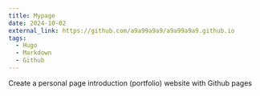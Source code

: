 ```yaml
---
title: Mypage
date: 2024-10-02
external_link: https://github.com/a9a99a9a9/a9a99a9a9.github.io
tags:
  - Hugo
  - Markdown
  - Github
---
```


Create a personal page introduction (portfolio) website with Github pages

<!--more-->
